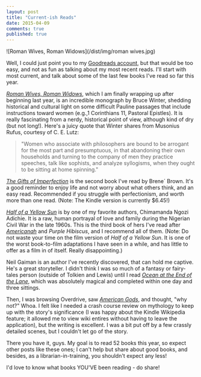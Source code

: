 ```yaml
---
layout: post
title: "Current-ish Reads"
date: 2015-04-09
comments: true
published: true
---
```


![Roman Wives, Roman Widows](/dist/img/roman wives.jpg)

Well, I could just point you to my [Goodreads account](https://www.goodreads.com/user/show/23284725-sabrina-peters), but that would be too easy, and not as fun as talking about my most recent reads. I'll start with most current, and talk about some of the last few books I've read so far this year.

[_Roman Wives, Roman Widows_](http://www.amazon.com/Roman-Wives-Widows-Appearance-Communities/dp/0802849717), which I am finally wrapping up after beginning last year, is an incredible monograph by Bruce Winter, shedding historical and cultural light on some difficult Pauline passages that include instructions toward women (e.g.,1 Corinthians 11, Pastoral Epistles). It is really fascinating from a nerdy, historical point of view, although kind of dry (but not long!). Here's a juicy quote that Winter shares from Musonius Rufus, courtesy of C. E. Lutz:

>"Women who associate with philosophers are bound to be arrogant for the most part and presumptuous, in that abandoning their own households and turning to the company of men they practice speeches, talk like sophists, and analyze syllogisms, when they ought to be sitting at home spinning."

[_The Gifts of Imperfection_](http://www.amazon.com/Gifts-Imperfection-Think-Supposed-Embrace-ebook/dp/B00BS03LL6/ref=sr_1_1?s=books&ie=UTF8&qid=1428595691&sr=1-1&keywords=gifts+of+imperfection) is the second book I've read by Brene&acute; Brown. It's a good reminder to enjoy life and not worry about what others think, and an easy read. Recommended if you struggle with perfectionism, and worth more than one read. (Note: The Kindle version is currently $6.45!)

[_Half of a Yellow Sun_](http://www.amazon.com/Half-Yellow-Chimamanda-Ngozi-Adichie-ebook/dp/B001L83PLQ/ref=sr_1_1?s=books&ie=UTF8&qid=1428595867&sr=1-1&keywords=half+of+a+yellow+sun) is by one of my favorite authors, Chimamanda Ngozi Adichie. It is a raw, human portrayal of love and family during the Nigerian Civil War in the late 1960s. This is the third book of hers I've read after [_Americanah_](http://sabrinapeters.net/2014/06/09/americanah/) and _Purple Hibiscus_, and I recommend all of them. (Note: Do not waste your time on the film version of _Half of a Yellow Sun_. It is one of the worst book-to-film adaptations I have seen in a while, and has little to offer as a film in of itself. Really disappointing.)

Neil Gaiman is an author I've recently discovered, that can hold me captive. He's a great storyteller. I didn't think I was so much of a fantasy or fairy-tales person (outside of Tolkien and Lewis) until I read [_Ocean at the End of the Lane_](http://www.amazon.com/The-Ocean-End-Lane-Novel/dp/0062255665), which was absolutely magical and completed within one day and three sittings.

Then, I was browsing Overdrive, saw [_American Gods_](http://www.amazon.com/American-Gods-Neil-Gaiman/dp/0380789035/ref=sr_1_1?ie=UTF8&qid=1428596887&sr=8-1&keywords=american+gods), and thought, "why not?" Whoa. I felt like I needed a crash course review on mythology to keep up with the story's significance (I was happy about the Kindle Wikipedia feature; it allowed me to view wiki entires without having to leave the application), but the writing is excellent. I was a bit put off by a few crassly detailed scenes, but I couldn't let go of the story.

There you have it, guys. My goal is to read 52 books this year, so expect other posts like these ones; I can't help but share about good books, and besides, as a librarian-in-training, you shouldn't expect any less!

I'd love to know what books YOU'VE been reading - do share!
